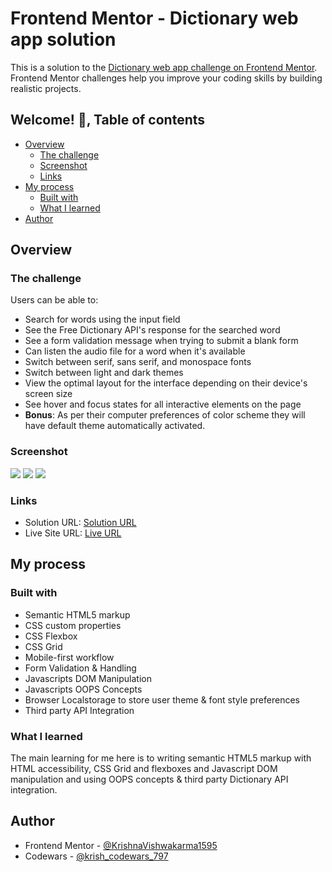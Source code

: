 # Frontend Mentor - Dictionary web app solution

This is a solution to the [Dictionary web app challenge on Frontend Mentor](https://www.frontendmentor.io/challenges/dictionary-web-app-h5wwnyuKFL). Frontend Mentor challenges help you improve your coding skills by building realistic projects.

## Welcome! 👋, Table of contents

- [Overview](#overview)
  - [The challenge](#the-challenge)
  - [Screenshot](#screenshot)
  - [Links](#links)
- [My process](#my-process)
  - [Built with](#built-with)
  - [What I learned](#what-i-learned)  
- [Author](#author)

## Overview

### The challenge

Users can be able to:

- Search for words using the input field
- See the Free Dictionary API's response for the searched word
- See a form validation message when trying to submit a blank form
- Can listen the audio file for a word when it's available
- Switch between serif, sans serif, and monospace fonts
- Switch between light and dark themes
- View the optimal layout for the interface depending on their device's screen size
- See hover and focus states for all interactive elements on the page
- **Bonus**: As per their computer preferences of color scheme they will have default theme automatically activated.

### Screenshot

![](./active-states-theme-1.png)
![](./active-states-theme-2.png)
![](./active-state-theme-3.png)

### Links

- Solution URL: [Solution URL](https://www.frontendmentor.io/solutions/responsive-theme-based-dictionary-web-app-using-bootstrap-and-js-oops-WZDs4P-3O6)
- Live Site URL: [Live URL](https://krishnavishwakarma1595.github.io/frontend-mentor/Intermediate/dictionary-web-app/)

## My process

### Built with

- Semantic HTML5 markup
- CSS custom properties
- CSS Flexbox
- CSS Grid
- Mobile-first workflow
- Form Validation & Handling
- Javascripts DOM Manipulation
- Javascripts OOPS Concepts
- Browser Localstorage to store user theme & font style preferences
- Third party API Integration

### What I learned

The main learning for me here is to writing semantic HTML5 markup with HTML accessibility, CSS Grid and flexboxes and Javascript DOM manipulation and using OOPS concepts & third party Dictionary API integration.

## Author

- Frontend Mentor - [@KrishnaVishwakarma1595](https://www.frontendmentor.io/profile/KrishnaVishwakarma1595)
- Codewars - [@krish_codewars_797](https://www.codewars.com/users/krish_codewars_797)